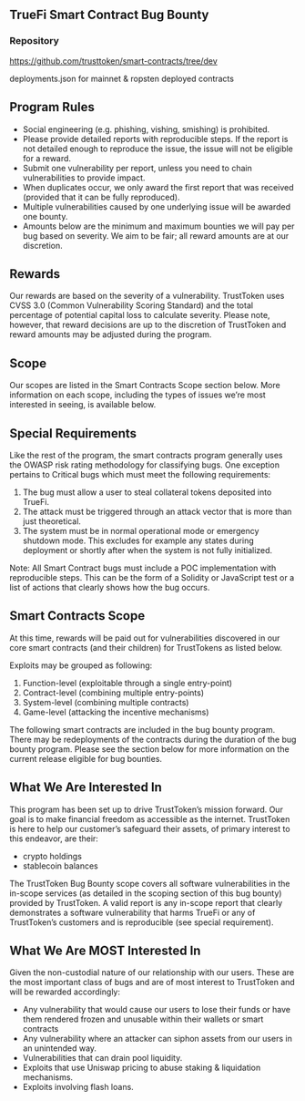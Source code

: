 ## TrueFi Smart Contract Bug Bounty

### Repository
https://github.com/trusttoken/smart-contracts/tree/dev 
  
deployments.json for mainnet & ropsten deployed contracts

## Program Rules

- Social engineering (e.g. phishing, vishing, smishing) is prohibited.
- Please provide detailed reports with reproducible steps. If the report is not detailed enough to reproduce the issue, the issue will not be eligible for a reward.
- Submit one vulnerability per report, unless you need to chain vulnerabilities to provide impact.
- When duplicates occur, we only award the first report that was received (provided that it can be fully reproduced).
- Multiple vulnerabilities caused by one underlying issue will be awarded one bounty.
- Amounts below are the minimum and maximum bounties we will pay per bug based on severity. We aim to be fair; all reward amounts are at our discretion.

## Rewards
Our rewards are based on the severity of a vulnerability. TrustToken uses CVSS 3.0 (Common Vulnerability Scoring Standard) and the total percentage of potential capital loss to calculate severity. Please note, however, that reward decisions are up to the discretion of TrustToken and reward amounts may be adjusted during the program.

## Scope
Our scopes are listed in the Smart Contracts Scope section below. More information on each scope, including the types of issues we’re most interested in seeing, is available below.

## Special Requirements
Like the rest of the program, the smart contracts program generally uses the OWASP risk rating methodology for classifying bugs. One exception pertains to Critical bugs which must meet the following requirements:

1. The bug must allow a user to steal collateral tokens deposited into TrueFi.
2. The attack must be triggered through an attack vector that is more than just theoretical.
3. The system must be in normal operational mode or emergency shutdown mode. This excludes for example any states during deployment or shortly after when the system is not fully initialized.

Note: All Smart Contract bugs must include a POC implementation with reproducible steps. This can be the form of a Solidity or JavaScript test or a list of actions that clearly shows how the bug occurs.

## Smart Contracts Scope
At this time, rewards will be paid out for vulnerabilities discovered in our core smart contracts (and their children) for TrustTokens as listed below.

Exploits may be grouped as following:
1. Function-level (exploitable through a single entry-point)
2. Contract-level (combining multiple entry-points)
3. System-level (combining multiple contracts)
4. Game-level (attacking the incentive mechanisms)

The following smart contracts are included in the bug bounty program. There may be redeployments of the contracts during the duration of the bug bounty program. Please see the section below for more information on the current release eligible for bug bounties.

## What We Are Interested In
This program has been set up to drive TrustToken’s mission forward. Our goal is to make financial freedom as accessible as the internet. TrustToken is here to help our customer’s safeguard their assets, of primary interest to this endeavor, are their:
- crypto holdings
- stablecoin balances

The TrustToken Bug Bounty scope covers all software vulnerabilities in the in-scope services (as detailed in the scoping section of this bug bounty) provided by TrustToken. A valid report is any in-scope report that clearly demonstrates a software vulnerability that harms TrueFi or any of TrustToken’s customers and is reproducible (see special requirement).

## What We Are MOST Interested In
Given the non-custodial nature of our relationship with our users. These are the most important class of bugs and are of most interest to TrustToken and will be rewarded accordingly:
- Any vulnerability that would cause our users to lose their funds or have them rendered frozen and unusable within their wallets or smart contracts
- Any vulnerability where an attacker can siphon assets from our users in an unintended way.
- Vulnerabilities that can drain pool liquidity.
- Exploits that use Uniswap pricing to abuse staking & liquidation mechanisms.
- Exploits involving flash loans.
